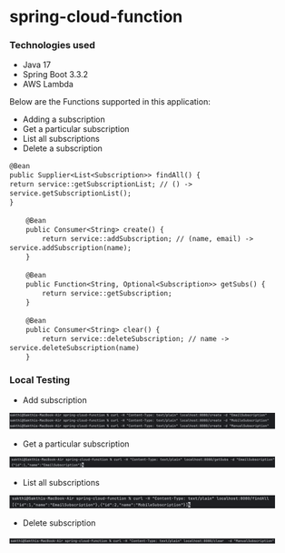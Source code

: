# spring-cloud-function

### Technologies used
* Java 17
* Spring Boot 3.3.2
* AWS Lambda

Below are the Functions supported in this application:

* Adding a subscription
* Get a particular subscription
* List all subscriptions
* Delete a subscription

```
@Bean
public Supplier<List<Subscription>> findAll() {
return service::getSubscriptionList; // () -> service.getSubscriptionList();
}

    @Bean
    public Consumer<String> create() {
        return service::addSubscription; // (name, email) -> service.addSubscription(name);
    }

    @Bean
    public Function<String, Optional<Subscription>> getSubs() {
        return service::getSubscription;
    }

    @Bean
    public Consumer<String> clear() {
        return service::deleteSubscription; // name -> service.deleteSubscription(name)
    }
 ``` 

### Local Testing
* Add subscription

<img src="https://github.com/sakthiece08/spring-cloud-function/blob/master/src/main/resources/images/Add-subscription.png">

* Get a particular subscription

<img src="https://github.com/sakthiece08/spring-cloud-function/blob/master/src/main/resources/images/Get-subscription.png">

* List all subscriptions

<img src="https://github.com/sakthiece08/spring-cloud-function/blob/master/src/main/resources/images/ListAll.png">

* Delete subscription

<img src="https://github.com/sakthiece08/spring-cloud-function/blob/master/src/main/resources/images/Delete-subscription.png">



